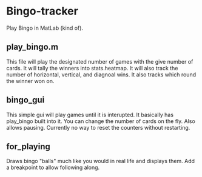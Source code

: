 # Bingo-tracker
Play Bingo in MatLab (kind of).

## play_bingo.m
This file will play the designated number of games with the give number of cards. It will tally the winners into stats.heatmap.
It will also track the number of horizontal, vertical, and diagnoal wins. It also tracks which round the winner won on.

## bingo_gui
This simple gui will play games until it is interupted. It basically has play_bingo built into it.
You can change the number of cards on the fly. Also allows pausing. Currently no way to reset the counters without restarting.

## for_playing
Draws bingo "balls" much like you would in real life and displays them. Add a breakpoint to allow following along.
